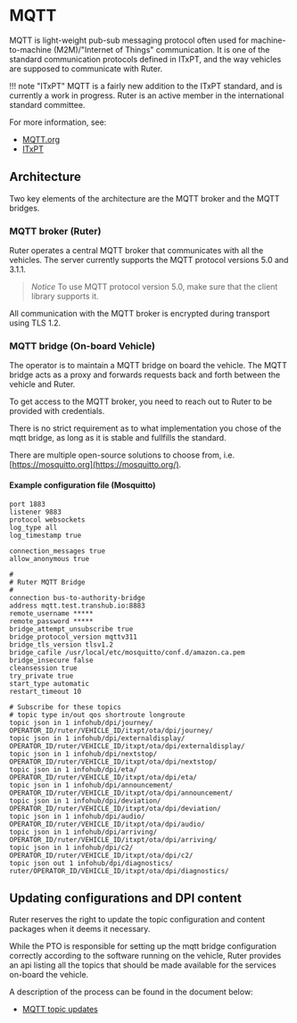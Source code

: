 # MQTT

MQTT is light-weight pub-sub messaging protocol often used for machine-to-machine (M2M)/"Internet of Things" communication. It is one of the standard communication protocols defined in ITxPT, and the way vehicles are supposed to communicate with Ruter.

!!! note "ITxPT"
    MQTT is a fairly new addition to the ITxPT standard, and is currently a work in progress. 
    Ruter is an active member in the international standard committee.

For more information, see: 
- [MQTT.org](https://mqtt.org)
- [ITxPT](https://itxpt.org)

## Architecture
Two key elements of the architecture are the MQTT broker and the MQTT bridges. 

### MQTT broker (Ruter)
Ruter operates a central MQTT broker that communicates with all the vehicles. The server currently supports the MQTT protocol versions 5.0 and 3.1.1. 

> _Notice_ To use MQTT protocol version 5.0, make sure that the client library supports it.

All communication with the MQTT broker is encrypted during transport using TLS 1.2. 

### MQTT bridge (On-board Vehicle)

The operator is to maintain a MQTT bridge on board the vehicle. The MQTT bridge acts as a proxy and forwards requests back and forth between the vehicle and Ruter. 

To get access to the MQTT broker, you need to reach out to Ruter to be provided with credentials. 

There is no strict requirement as to what implementation you chose of the mqtt bridge, as long as it is stable and fullfills the standard. 

There are multiple open-source solutions to choose from, i.e. [https://mosquitto.org](https://mosquitto.org/).  

#### Example configuration file (Mosquitto)

```
port 1883
listener 9883
protocol websockets
log_type all
log_timestamp true

connection_messages true
allow_anonymous true

#
# Ruter MQTT Bridge
#
connection bus-to-authority-bridge
address mqtt.test.transhub.io:8883
remote_username *****
remote_password *****
bridge_attempt_unsubscribe true
bridge_protocol_version mqttv311
bridge_tls_version tlsv1.2
bridge_cafile /usr/local/etc/mosquitto/conf.d/amazon.ca.pem
bridge_insecure false
cleansession true
try_private true
start_type automatic
restart_timeout 10

# Subscribe for these topics
# topic type in/out qos shortroute longroute
topic json in 1 infohub/dpi/journey/ OPERATOR_ID/ruter/VEHICLE_ID/itxpt/ota/dpi/journey/
topic json in 1 infohub/dpi/externaldisplay/ OPERATOR_ID/ruter/VEHICLE_ID/itxpt/ota/dpi/externaldisplay/
topic json in 1 infohub/dpi/nextstop/ OPERATOR_ID/ruter/VEHICLE_ID/itxpt/ota/dpi/nextstop/
topic json in 1 infohub/dpi/eta/ OPERATOR_ID/ruter/VEHICLE_ID/itxpt/ota/dpi/eta/
topic json in 1 infohub/dpi/announcement/ OPERATOR_ID/ruter/VEHICLE_ID/itxpt/ota/dpi/announcement/
topic json in 1 infohub/dpi/deviation/ OPERATOR_ID/ruter/VEHICLE_ID/itxpt/ota/dpi/deviation/
topic json in 1 infohub/dpi/audio/ OPERATOR_ID/ruter/VEHICLE_ID/itxpt/ota/dpi/audio/
topic json in 1 infohub/dpi/arriving/ OPERATOR_ID/ruter/VEHICLE_ID/itxpt/ota/dpi/arriving/
topic json in 1 infohub/dpi/c2/ OPERATOR_ID/ruter/VEHICLE_ID/itxpt/ota/dpi/c2/
topic json out 1 infohub/dpi/diagnostics/ ruter/OPERATOR_ID/VEHICLE_ID/itxpt/ota/dpi/diagnostics/

```

## Updating configurations and DPI content

Ruter reserves the right to update the topic configuration and content packages when it deems it necessary. 

While the PTO is responsible for setting up the mqtt bridge configuration correctly according to the software running on the vehicle, Ruter provides an api listing all the topics that should be made available for the services on-board the vehicle. 

A description of the process can be found in the document below: 
- [MQTT topic updates](https://ruterno.github.io/ota-schemas/mqtt-updates/index.html)

